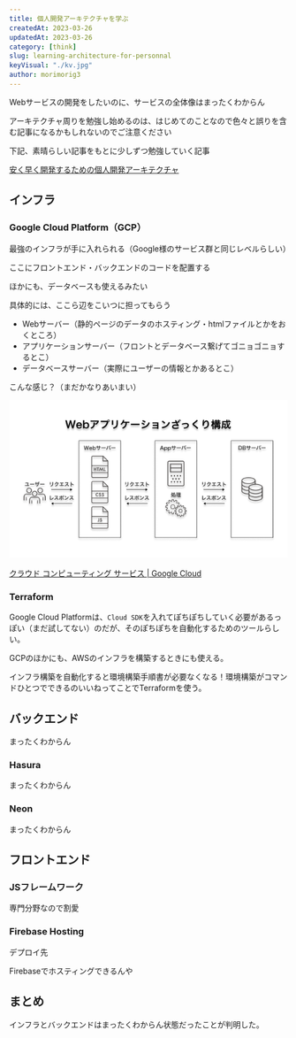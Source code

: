 ```yaml
---
title: 個人開発アーキテクチャを学ぶ
createdAt: 2023-03-26
updatedAt: 2023-03-26
category: [think]
slug: learning-architecture-for-personnal
keyVisual: "./kv.jpg"
author: morimorig3
---
```


Webサービスの開発をしたいのに、サービスの全体像はまったくわからん

アーキテクチャ周りを勉強し始めるのは、はじめてのことなので色々と誤りを含む記事になるかもしれないのでご注意ください

下記、素晴らしい記事をもとに少しずつ勉強していく記事

[安く早く開発するための個人開発アーキテクチャ](https://zenn.dev/kazu777/articles/7b01cb8cec08fb)

## インフラ

### Google Cloud Platform（GCP）

最強のインフラが手に入れられる（Google様のサービス群と同じレベルらしい）

ここにフロントエンド・バックエンドのコードを配置する

ほかにも、データベースも使えるみたい

具体的には、ここら辺をこいつに担ってもらう

- Webサーバー（静的ページのデータのホスティング・htmlファイルとかをおくところ）
- アプリケーションサーバー（フロントとデータベース繋げてゴニョゴニョするとこ）
- データベースサーバー（実際にユーザーの情報とかあるとこ）

こんな感じ？（まだかなりあいまい）

![Webアプリケーションざっくりアーキテクチャ](./fuwafuwa-architecture_01.png)

[クラウド コンピューティング サービス  |  Google Cloud](https://cloud.google.com/?hl=ja)

### Terraform

Google Cloud Platformは、`Cloud SDK`を入れてぽちぽちしていく必要があるっぽい（まだ試してない）のだが、そのぽちぽちを自動化するためのツールらしい。

GCPのほかにも、AWSのインフラを構築するときにも使える。

インフラ構築を自動化すると環境構築手順書が必要なくなる！環境構築がコマンドひとつでできるのいいねってことでTerraformを使う。

## バックエンド


まったくわからん

### Hasura

まったくわからん

### Neon

まったくわからん

## フロントエンド

### JSフレームワーク

専門分野なので割愛

### Firebase Hosting

デプロイ先

Firebaseでホスティングできるんや

## まとめ

インフラとバックエンドはまったくわからん状態だったことが判明した。